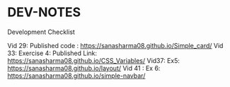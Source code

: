 # DEV-NOTES
 Development Checklist

 Vid 29: Published code : https://sanasharma08.github.io/Simple_card/
 Vid 33: Exercise 4: Published Link: https://sanasharma08.github.io/CSS_Variables/
 Vid37: Ex5: https://sanasharma08.github.io/layout/
Vid 41 : Ex 6: https://sanasharma08.github.io/simple-navbar/
